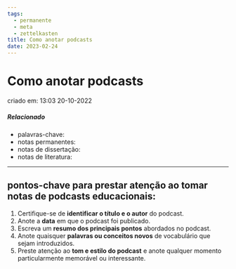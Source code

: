 ```yaml
---
tags:
  - permanente
  - meta
  - zettelkasten
title: Como anotar podcasts
date: 2023-02-24
---
```


# Como anotar podcasts

criado em: 13:03 20-10-2022

##### Relacionado

- palavras-chave: 
- notas permanentes: 
- notas de dissertação:
- notas de literatura: 

---

## pontos-chave para prestar atenção ao tomar notas de podcasts educacionais:

1. Certifique-se de **identificar o título e o autor** do podcast.
2. Anote a **data** em que o podcast foi publicado.
3. Escreva um **resumo dos principais pontos** abordados no podcast.
4. Anote quaisquer **palavras ou conceitos novos** de vocabulário que sejam introduzidos.
5. Preste atenção ao **tom e estilo do podcast** e anote qualquer momento particularmente memorável ou interessante.
